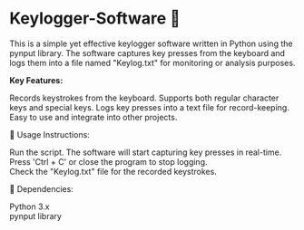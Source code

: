 # Keylogger-Software 📝
This is a simple yet effective keylogger software written in Python using the pynput library. The software captures key presses from the keyboard and logs them into a file named "Keylog.txt" for monitoring or analysis purposes.

<b>Key Features:</b>

Records keystrokes from the keyboard.
Supports both regular character keys and special keys.
Logs key presses into a text file for record-keeping.
Easy to use and integrate into other projects.

🔧 Usage Instructions:

Run the script.
The software will start capturing key presses in real-time. <br /> 
Press 'Ctrl + C' or close the program to stop logging.  <br />
Check the "Keylog.txt" file for the recorded keystrokes. <br />

🔗 Dependencies:

Python 3.x <br/>
pynput library<br/>

